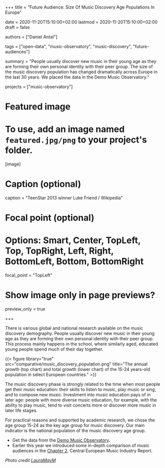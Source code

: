 +++
title = "Future Audience: Size Of Music Discovery Age Populations In Europe"

date = 2020-11-20T15:10:00+02:00
lastmod = 2020-11-20T15:10:00+02:00
draft = false

authors = ["Daniel Antal"]

tags = ["open-data", "music-observatory", "music-discovery", "future-audiences"]

summary = "People usually discover new music in their young age as they are forming their own personal identity with their peer group. The size of the music discovery population has changed dramatically across Europe in the last 30 years. We placed the data in the Demo Music Observatory."

projects = ["music-observatory"]

# Featured image
# To use, add an image named `featured.jpg/png` to your project's folder. 
[image]
  # Caption (optional)
  caption = "TeenStar 2013 winner Luke Friend / Wikipedia"

  # Focal point (optional)
  # Options: Smart, Center, TopLeft, Top, TopRight, Left, Right, BottomLeft, Bottom, BottomRight
  focal_point = "TopLeft"

  # Show image only in page previews?
  preview_only = true

+++

There is various global and national research available on the music discovery demography.  People usually discover new music in their young age as they are forming their own personal identity with their peer group.  This process mainly happens in the school, where similarly aged, educated young people spend much of their day together. 

{{< figure library="true" src="comparative/music_discovery_population.png" title="The annual growth (top chart) and total growth (lower chart) of the 15-24 years-old population in select European countries." >}}

The music discovery phase is strongly related to the time when most people get their music education: their skills to listen to music, play music or sing, and to compose new music. Investment into music education pays of in later age: people with more diverse music education, for example, with the ability to play music, tend to visit concerts more or discover more music in later life stages.

For practical reasons and supported by academic research, we chose the age group 15-24 as the key age group for music discovery.  Our main indicator is the national population of the music discovery age group.

* Get the data from the [Demo Music Observatory](https://data.music.dataobservatory.eu/music-society.html#audiences).
* Earlier this year we introduced some in-depth comparison of music audiences in the [Chapter 2](https://ceereport2020.ceemid.eu/audience.html). Central European Music Industry Report. 

*Photo credit [LauraMayM](https://commons.wikimedia.org/wiki/File:TeenStar_2013_Winner.jpg)*